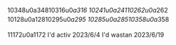 1‌$0‌$3‌$4‌$8‌$u‌$0‌$_‌$a‌$3‌$4‌$8
1‌$0‌$3‌$1‌$6‌$u‌$0‌$_‌$a‌$3‌$1‌$6
1‌$0‌$2‌$4‌$1‌$u‌$0‌$_‌$a‌$2‌$4‌$1
1‌$0‌$2‌$6‌$2‌$u‌$0‌$_‌$a‌$2‌$6‌$2
1‌$0‌$1‌$2‌$8‌$u‌$0‌$_‌$a‌$1‌$2‌$8
1‌$0‌$2‌$9‌$5‌$u‌$0‌$_‌$a‌$2‌$9‌$5
1‌$0‌$2‌$8‌$5‌$u‌$0‌$_‌$a‌$2‌$8‌$5
1‌$0‌$3‌$5‌$8‌$u‌$0‌$_‌$a‌$3‌$5‌$8


1‌$1‌$1‌$7‌$2‌$u‌$0‌$_‌$a‌$1‌$1‌$7‌$2
I'd activ
2023/6/4
I'd wastan
2023/6/19
